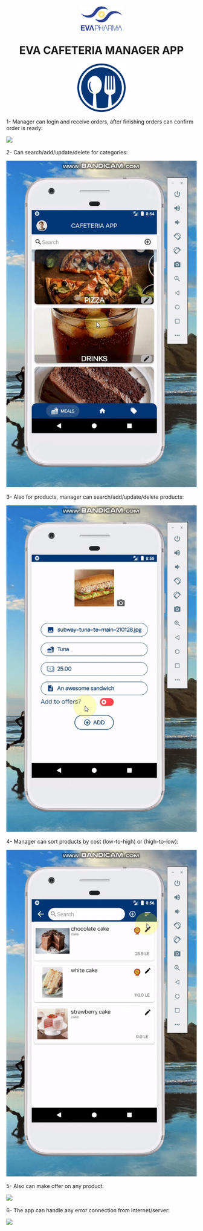 <h1 align="center">
    <p align="center">
        <img src="app/src/main/res/drawable/logo.png" width="110">
    </p>
EVA CAFETERIA MANAGER APP
</h1>




<p align="center">
    <img src="images/launcher.png">
</p>


1- Manager can login and receive orders, after finishing orders can confirm order is ready:

![](images/1-receive-orders.gif)

2- Can search/add/update/delete for categories:

![](images/2-search-for-category.gif)

3- Also for products, manager can search/add/update/delete products:

![](images/3-add-update-delete-products.gif)

4- Manager can sort products by cost (low-to-high) or (high-to-low):

![](images/4-add-update-delete-products.gif)

5- Also can make offer on any product:

![](images/5-add-remove-offers.gif)

6- The app can handle any error connection from internet/server:

![](images/6-handle-api-connection.gif)
